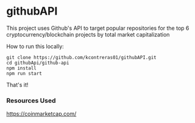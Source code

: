 # githubAPI

This project uses Github's API to target popular repositories for the top 6 cryptocurrency/blockchain projects by total market capitalization

How to run this locally:

```
git clone https://github.com/kcontreras01/githubAPI.git
cd githubApi/github-api
npm install
npm run start
```
That's it!

### Resources Used
https://coinmarketcap.com/
